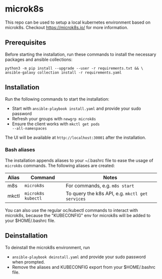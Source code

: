 # microk8s
This repo can be used to setup a local kubernetes environment based on microk8s.
Checkout https://microk8s.io/ for more information.

## Prerequisites
Before starting the installation, run these commands to install the necessary packages
and ansible collections:

```
python3 -m pip install --upgrade --user -r requirements.txt && \
ansible-galaxy collection install -r requirements.yaml
```

## Installation
Run the following commands to start the installation:
  * Start with <code>ansible-playbook install.yaml</code> and provide your sudo password
  * Refresh your groups with <code>newgrp microk8s</code>
  * Ensure the client works with <code>mkctl get pods --all-namespaces</code>

The UI will be available at <code>http://localhost:30001</code> after the installation.

### Bash aliases
The installation appends aliases to your ~/.bashrc file to ease the usage of `microk8s`
commands. The following aliases are created:

| Alias | Command            | Notes                                           |
| ----- | ------------------ | ----------------------------------------------- |
| m8s   | `microk8s`         | For commands, e.g. `m8s start`                  |
| mkctl | `microk8s kubectl` | To query the k8s API, e.g. `mkctl get services` |

You can also use the regular oc/kubectl commands to interact with microk8s,
because the "KUBECONFIG" env for microk8s will be added to your $HOME/.bashrc file.

## Deinstallation
To deinstall the microk8s environment, run
  * <code>ansible-playbook deinstall.yaml</code> and provide your sudo password when prompted.
  * Remove the aliases and KUBECONFIG export from your $HOME/.bashrc file.
